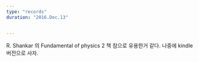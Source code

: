 ```yaml
---
type: "records"
duration: "2016.Dec.13"


---
```



R. Shankar 의 Fundamental of physics 2 책 참으로 유용한거 같다. 나중에 kindle 버전으로 사자.
